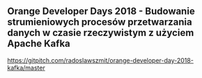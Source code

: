
## Orange Developer Days 2018 - Budowanie strumieniowych procesów przetwarzania danych w czasie rzeczywistym z użyciem Apache Kafka

https://gitpitch.com/radoslawszmit/orange-developer-day-2018-kafka/master